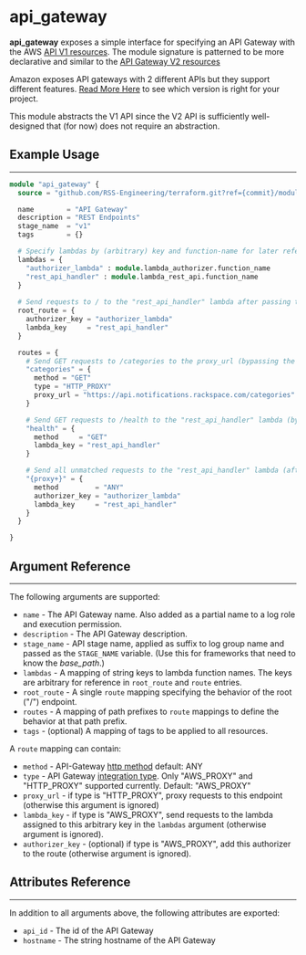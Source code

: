 # api_gateway

**api_gateway** exposes a simple interface for specifying an API Gateway with the AWS [API V1 resources](https://registry.terraform.io/providers/hashicorp/aws/latest/docs/resources/api_gateway_rest_api). The module signature is patterned to be more declarative and similar to the [API Gateway V2 resources](https://registry.terraform.io/providers/hashicorp/aws/latest/docs/resources/apigatewayv2_api)

Amazon exposes API gateways with 2 different APIs but they support different features. [Read More Here](https://www.tinystacks.com/blog-post/api-gateway-rest-vs-http-api-what-are-the-differences/) to see which version is right for your project.

This module abstracts the V1 API since the V2 API is sufficiently well-designed that (for now) does not require an abstraction.


## Example Usage

---

```terraform
module "api_gateway" {
  source = "github.com/RSS-Engineering/terraform.git?ref={commit}/modules/api_gateway"

  name        = "API Gateway"
  description = "REST Endpoints"
  stage_name  = "v1"
  tags        = {}

  # Specify lambdas by (arbitrary) key and function-name for later reference via a route.
  lambdas = {
    "authorizer_lambda" : module.lambda_authorizer.function_name
    "rest_api_handler" : module.lambda_rest_api.function_name
  }
  
  # Send requests to / to the "rest_api_handler" lambda after passing through the authorizer
  root_route = {
    authorizer_key = "authorizer_lambda"
    lambda_key     = "rest_api_handler"
  }

  routes = {
    # Send GET requests to /categories to the proxy_url (bypassing the authorizer)
    "categories" = {
      method = "GET"
      type = "HTTP_PROXY"
      proxy_url = "https://api.notifications.rackspace.com/categories"
    }

    # Send GET requests to /health to the "rest_api_handler" lambda (bypassing the authorizer)
    "health" = {
      method     = "GET"
      lambda_key = "rest_api_handler"
    }

    # Send all unmatched requests to the "rest_api_handler" lambda (after passing through the authorizer)
    "{proxy+}" = {
      method         = "ANY"
      authorizer_key = "authorizer_lambda"
      lambda_key     = "rest_api_handler"
    }
  }

}

```

## Argument Reference

---

The following arguments are supported:

* `name` - The API Gateway name. Also added as a partial name to a log role and execution permission.
* `description` - The API Gateway description.
* `stage_name` - API stage name, applied as suffix to log group name and passed as the `STAGE_NAME` variable. (Use this for frameworks that need to know the _base_path_.)
* `lambdas` - A mapping of string keys to lambda function names. The keys are arbitrary for reference in `root_route` and `route` entries.
* `root_route` - A single `route` mapping specifying the behavior of the root ("/") endpoint.
* `routes` - A mapping of path prefixes to `route` mappings to define the behavior at that path prefix.
* `tags` - (optional) A mapping of tags to be applied to all resources.


A `route` mapping can contain:

* `method` - API-Gateway [http method](https://registry.terraform.io/providers/hashicorp/aws/latest/docs/resources/api_gateway_method#http_method) default: ANY
* `type` - API Gateway [integration type](https://registry.terraform.io/providers/hashicorp/aws/latest/docs/resources/api_gateway_integration#type). Only "AWS_PROXY" and "HTTP_PROXY" supported currently. Default: "AWS_PROXY"
* `proxy_url` - if type is "HTTP_PROXY", proxy requests to this endpoint (otherwise this argument is ignored)
* `lambda_key` - if type is "AWS_PROXY", send requests to the lambda assigned to this arbitrary key in the `lambdas` argument (otherwise argument is ignored).
* `authorizer_key` - (optional) if type is "AWS_PROXY", add this authorizer to the route (otherwise argument is ignored).


## Attributes Reference

---

In addition to all arguments above, the following attributes are exported:

* `api_id` - The id of the API Gateway
* `hostname` - The string hostname of the API Gateway